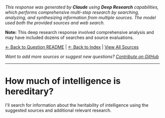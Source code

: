 <!-- 
Generated by: claude
Model: claude-opus-4-0
Prompt type: sources
Tools enabled: False
Generated at: 2025-06-28T23:39:32.784398
Research model: Claude Deep Research with web search
-->

*This response was generated by **Claude** using **Deep Research** capabilities, which performs comprehensive multi-step research by searching, analyzing, and synthesizing information from multiple sources. The model used both the provided sources and web search.*

**Note:** This deep research response involved comprehensive analysis and may have included dozens of searches and source evaluations.

[← Back to Question README](README.md) | [← Back to Index](../README.md) | [View All Sources](../allsources.md)

*Want to add more sources or suggest new questions? [Contribute on GitHub](https://github.com/justinwest/SuggestedSources)*

---

# How much of intelligence is hereditary?

I'll search for information about the heritability of intelligence using the suggested sources and additional relevant research.